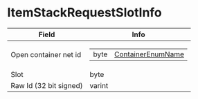 # ItemStackRequestSlotInfo

<table><thead><tr><th>Field</th><th>Info</th></tr></thead><tbody>
<tr><td>Open container net id</td><td><table><tbody><tr><td>byte</td><td><a href="../enums/ContainerEnumName.md">ContainerEnumName</a></td></tr></tbody></table></td></tr>
<tr><td>Slot</td><td>byte</td></tr>
<tr><td>Raw Id (32 bit signed)</td><td>varint</td></tr>
</tbody></table>